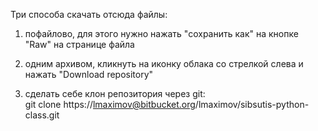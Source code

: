 Три способа скачать отсюда файлы:

1. пофайлово, для этого нужно нажать "сохранить как" на кнопке "Raw" на странице файла

2. одним архивом, кликнуть на иконку облака со стрелкой слева и нажать "Download repository"

3. сделать себе клон репозитория через git:  
git clone https://lmaximov@bitbucket.org/lmaximov/sibsutis-python-class.git